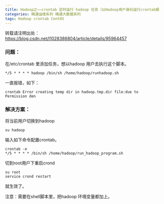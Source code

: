 ```yaml
---
title: Hadoop之——crontab 定时运行 hadoop 任务（以Hadoop用户身份运行crontab报错）
categories: 精通运维系列 精通大数据系列
tags: Hadoop crontab CentOS
---
```

转载请注明出处：https://blog.csdn.net/l1028386804/article/details/95964457

### 问题：

在/etc/crontab 里添加任务，想以hadoop 用户去执行这个脚本。

    
    
    */5 * * * * hadoop /bin/sh /home/hadoop/runhadoop.sh

一直报错，如下：

    
    
    crontab Error creating temp dir in hadoop.tmp.dir file:due to Permission den

### 解决方案：

将当前用户切换到hadoop

    
    
    su hadoop

输入如下命令配置crontab。

    
    
    crontab -e
    */5 * * * * /bin/sh /home/hadoop/run_hadoop_program.sh

切到root用户下重启crond

    
    
    su root
    service crond restart

就生效了。

注意：需要在shell脚本里，把hadoop 环境变量都加上。

